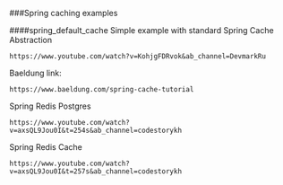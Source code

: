 ###Spring caching examples

####spring_default_cache
Simple example with standard Spring Cache Abstraction

    https://www.youtube.com/watch?v=KohjgFDRvok&ab_channel=DevmarkRu

Baeldung link:

    https://www.baeldung.com/spring-cache-tutorial

Spring Redis Postgres

    https://www.youtube.com/watch?v=axsQL9Jou0I&t=254s&ab_channel=codestorykh

Spring Redis Cache

    https://www.youtube.com/watch?v=axsQL9Jou0I&t=257s&ab_channel=codestorykh